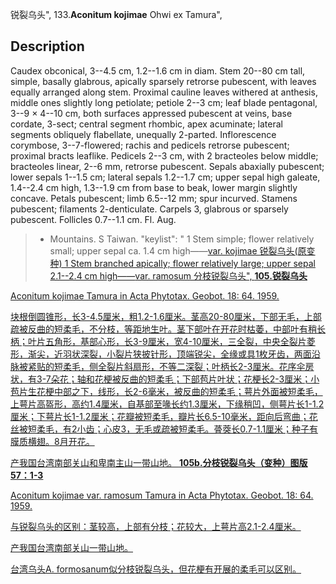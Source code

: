 锐裂乌头",
133.**Aconitum kojimae** Ohwi ex Tamura",

## Description
Caudex obconical, 3--4.5 cm, 1.2--1.6 cm in diam. Stem 20--80 cm tall, simple, basally glabrous, apically sparsely retrorse pubescent, with leaves equally arranged along stem. Proximal cauline leaves withered at anthesis, middle ones slightly long petiolate; petiole 2--3 cm; leaf blade pentagonal, 3--9 × 4--10 cm, both surfaces appressed pubescent at veins, base cordate, 3-sect; central segment rhombic, apex acuminate; lateral segments obliquely flabellate, unequally 2-parted. Inflorescence corymbose, 3--7-flowered; rachis and pedicels retrorse pubescent; proximal bracts leaflike. Pedicels 2--3 cm, with 2 bracteoles below middle; bracteoles linear, 2--6 mm, retrorse pubescent. Sepals abaxially pubescent; lower sepals 1--1.5 cm; lateral sepals 1.2--1.7 cm; upper sepal high galeate, 1.4--2.4 cm high, 1.3--1.9 cm from base to beak, lower margin slightly concave. Petals pubescent; limb 6.5--12 mm; spur incurved. Stamens pubescent; filaments 2-denticulate. Carpels 3, glabrous or sparsely pubescent. Follicles 0.7--1.1 cm. Fl. Aug.

> * Mountains. S Taiwan.
  "keylist": "
1 Stem simple; flower relatively small; upper sepal ca. 1.4 cm high——<a href='/info/Aconitum kojimae var. kojimae?t=foc'>var. kojimae 锐裂乌头(原变种)
1 Stem branched apically; flower relatively large; upper sepal 2.1--2.4 cm high——<a href='/info/Aconitum kojimae var. ramosum?t=foc'>var. ramosum 分枝锐裂乌头",
**105.锐裂乌头**

Aconitum kojimae Tamura in Acta Phytotax. Geobot. 18: 64. 1959.

块根倒圆锥形，长3-4.5厘米，粗1.2-1.6厘米。茎高20-80厘米，下部无毛，上部疏被反曲的短柔毛，不分枝，等距地生叶。茎下部叶在开花时枯萎，中部叶有稍长柄；叶片五角形，基部心形，长3-9厘米，宽4-10厘米，三全裂，中央全裂片菱形，渐尖，近羽状深裂，小裂片狭披针形，顶端锐尖，全缘或具1枚牙齿，两面沿脉被紧贴的短柔毛，侧全裂片斜扇形，不等二深裂；叶柄长2-3厘米。花序伞房状，有3-7朵花；轴和花梗被反曲的短柔毛；下部苞片叶状；花梗长2-3厘米；小苞片生花梗中部之下，线形，长2-6毫米，被反曲的短柔毛；萼片外面被短柔毛，上萼片高盔形，高约1.4厘米，自基部至喙长约1.3厘米，下缘稍凹，侧萼片长1-1.2厘米；下萼片长1-1.2厘米；花瓣被短柔毛，瓣片长6.5-10毫米，距向后弯曲；花丝被短柔毛，有2小齿；心皮3，无毛或疏被短柔毛。蓇葖长0.7-1.1厘米；种子有膜质横翅。8月开花。

产我国台湾南部关山和卑南主山一带山地。
**105b.分枝锐裂乌头（变种）图版57：1-3**

Aconitum kojimae var. ramosum Tamura in Acta Phytotax. Geobot. 18: 64. 1959.

与锐裂乌头的区别：茎较高，上部有分枝；花较大，上萼片高2.1-2.4厘米。

产我国台湾南部关山一带山地。

台湾乌头A. formosanum似分枝锐裂乌头，但花梗有开展的柔毛可以区别。
